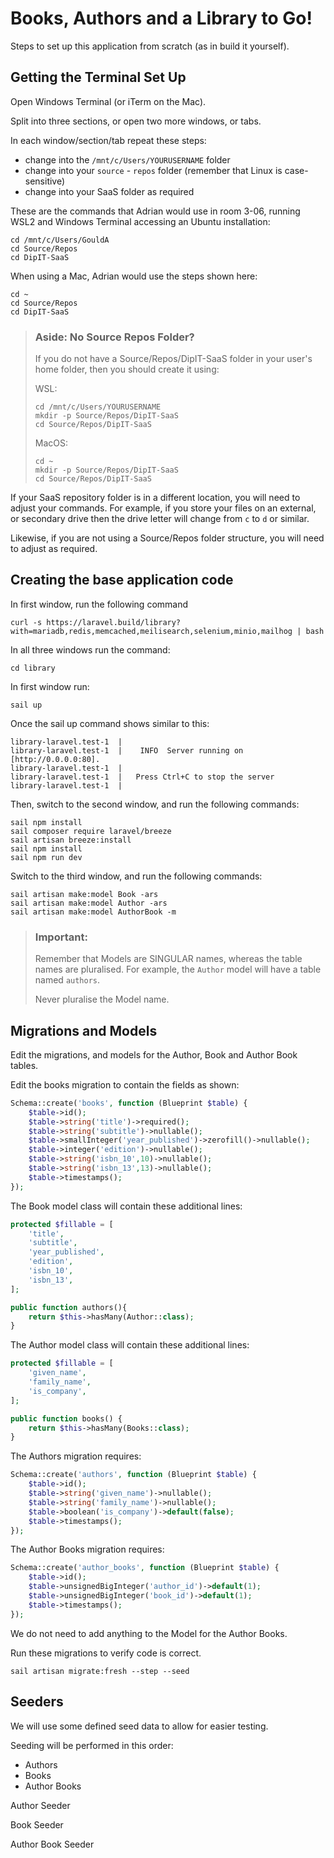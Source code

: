 # Books, Authors and a Library to Go!

Steps to set up this application from scratch (as in build it yourself).

## Getting the Terminal Set Up

Open Windows Terminal (or iTerm on the Mac).

Split into three sections, or open two more windows, or tabs.

In each window/section/tab repeat these steps:

- change into the `/mnt/c/Users/YOURUSERNAME` folder
- change into your `source` - `repos` folder (remember that Linux is case-sensitive)
- change into your SaaS folder as required

These are the commands that Adrian would use in room 3-06, running WSL2 and Windows Terminal accessing an Ubuntu 
installation:

```shell
cd /mnt/c/Users/GouldA
cd Source/Repos
cd DipIT-SaaS
```

When using a Mac, Adrian would use the steps shown here:
```shell
cd ~
cd Source/Repos
cd DipIT-SaaS
```

> ### Aside: No Source Repos Folder?
> If you do not have a Source/Repos/DipIT-SaaS folder in your user's home folder, then you should create it using:
> 
> WSL:
> ```shell
> cd /mnt/c/Users/YOURUSERNAME
> mkdir -p Source/Repos/DipIT-SaaS
> cd Source/Repos/DipIT-SaaS
> ```
> 
> MacOS:
> ```shell
> cd ~
> mkdir -p Source/Repos/DipIT-SaaS
> cd Source/Repos/DipIT-SaaS
> ```

If your SaaS repository folder is in a different location, you will need to adjust your commands. For example, if you store 
your files on an external, or secondary drive then the drive letter will change from `c` to `d` or similar.

Likewise, if you are not using a Source/Repos folder structure, you will need to adjust as required.

## Creating the base application code

In first window, run the following command
```shell
curl -s https://laravel.build/library?with=mariadb,redis,memcached,meilisearch,selenium,minio,mailhog | bash
```

In all three windows run the command:
```shell
cd library
```

In first window run:
```shell
sail up
```

Once the sail up command shows similar to this:
```text
library-laravel.test-1  |
library-laravel.test-1  |    INFO  Server running on [http://0.0.0.0:80].
library-laravel.test-1  |
library-laravel.test-1  |   Press Ctrl+C to stop the server
library-laravel.test-1  |
```


Then, switch to the second window, and run the following commands:
```shell
sail npm install
sail composer require laravel/breeze
sail artisan breeze:install
sail npm install
sail npm run dev
```

Switch to the third window, and run the following commands:
```shell
sail artisan make:model Book -ars
sail artisan make:model Author -ars
sail artisan make:model AuthorBook -m
```

> ### Important: 
> 
> Remember that Models are SINGULAR names, whereas the table names are pluralised.
> For example, the `Author` model will have a table named `authors`.
> 
> Never pluralise the Model name.

## Migrations and Models

Edit the migrations, and models for the Author, Book and Author Book tables.

Edit the books migration to contain the fields as shown:
```php
Schema::create('books', function (Blueprint $table) {
    $table->id();
    $table->string('title')->required();
    $table->string('subtitle')->nullable();
    $table->smallInteger('year_published')->zerofill()->nullable();
    $table->integer('edition')->nullable();
    $table->string('isbn_10',10)->nullable();
    $table->string('isbn_13',13)->nullable();
    $table->timestamps();
});
```

The Book model class will contain these additional lines:

```php
protected $fillable = [
    'title',
    'subtitle',
    'year_published',
    'edition',
    'isbn_10',
    'isbn_13',
];

public function authors(){
    return $this->hasMany(Author::class);
}
```

The Author model class will contain these additional lines:
```php
protected $fillable = [
    'given_name',
    'family_name',
    'is_company',
];

public function books() {
    return $this->hasMany(Books::class);
}
```

The Authors migration requires:
```php
Schema::create('authors', function (Blueprint $table) {
    $table->id();
    $table->string('given_name')->nullable();
    $table->string('family_name')->nullable();
    $table->boolean('is_company')->default(false);
    $table->timestamps();
});
```

The Author Books migration requires:

```php
Schema::create('author_books', function (Blueprint $table) {
    $table->id();
    $table->unsignedBigInteger('author_id')->default(1);
    $table->unsignedBigInteger('book_id')->default(1);
    $table->timestamps();
});
```

We do not need to add anything to the Model for the Author Books.


Run these migrations to verify code is correct.

```shell
sail artisan migrate:fresh --step --seed
```

## Seeders 

We will use some defined seed data to allow for easier testing.

Seeding will be performed in this order:
- Authors
- Books
- Author Books

Author Seeder


Book Seeder


Author Book Seeder

